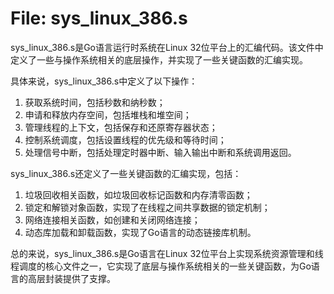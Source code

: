 # File: sys_linux_386.s

sys_linux_386.s是Go语言运行时系统在Linux 32位平台上的汇编代码。该文件中定义了一些与操作系统相关的底层操作，并实现了一些关键函数的汇编实现。

具体来说，sys_linux_386.s中定义了以下操作：

1. 获取系统时间，包括秒数和纳秒数；
2. 申请和释放内存空间，包括堆栈和堆空间；
3. 管理线程的上下文，包括保存和还原寄存器状态；
4. 控制系统调度，包括设置线程的优先级和等待时间；
5. 处理信号中断，包括处理定时器中断、输入输出中断和系统调用返回。

sys_linux_386.s还定义了一些关键函数的汇编实现，包括：

1. 垃圾回收相关函数，如垃圾回收标记函数和内存清零函数；
2. 锁定和解锁对象函数，实现了在线程之间共享数据的锁定机制；
3. 网络连接相关函数，如创建和关闭网络连接；
4. 动态库加载和卸载函数，实现了Go语言的动态链接库机制。

总的来说，sys_linux_386.s是Go语言在Linux 32位平台上实现系统资源管理和线程调度的核心文件之一，它实现了底层与操作系统相关的一些关键函数，为Go语言的高层封装提供了支撑。

